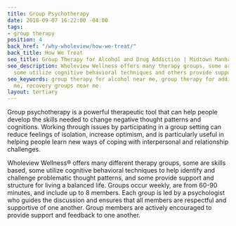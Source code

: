 ```yaml
---
title: Group Psychotherapy
date: 2018-09-07 16:22:00 -04:00
tags:
- group therapy
position: 4
back_href: "/why-wholeview/how-we-treat/"
back_title: How We Treat
seo_title: Group Therapy for Alcohol and Drug Addiction | Midtown Manhattan
seo_description: Wholeview Wellness offers many therapy groups, some are skills based,
  some utilize cognitive behavioral techniques and others provide support for recovery. 
seo_keywords: group therapy for alcohol near me, group therapy for addiction near
  me, recovery groups near me
layout: tertiary
---
```


Group psychotherapy is a powerful therapeutic tool that can help people develop the skills needed to change negative thought patterns and cognitions.  Working through issues by participating in a group setting can reduce feelings of isolation, increase optimism, and is particularly useful in helping people learn new ways of coping with interpersonal and relationship challenges.

Wholeview Wellness&reg; offers many different therapy groups, some are skills based, some utilize cognitive behavioral techniques to help identify and challenge problematic thought patterns, and some provide support and structure for living a balanced life.  Groups occur weekly, are from 60-90 minutes, and include up to 8 members.  Each group is led by a psychologist who guides the discussion and ensures that all members are respectful and supportive of one another. Group members are actively encouraged to provide support and feedback to one another.
